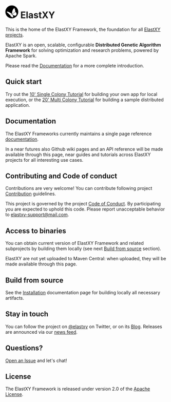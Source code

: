 # <img src="docs/images/logo.png" width="40" align="bottom" height="40"> ElastXY

This is the home of the ElastXY Framework, the foundation for all
[ElastXY projects](http://elastxy.io/projects). 

ElastXY is an open, scalable, configurable **Distributed Genetic Algorithm Framework** for solving optimization and research problems, powered by Apache Spark.

Please read the [Documentation](docs/DOCUMENTATION.md) for a more complete introduction.

## Quick start

Try out the [10' Single Colony Tutorial](docs/DOCUMENTATION.md#single-colony-tutorial) for building your own app for local execution, or the [20' Multi Colony Tutorial](docs/DOCUMENTATION.md#multi-colony-tutorial) for building a sample distributed application.

## Documentation

The ElastXY Frameworks currently maintains a single page reference [documentation](docs/DOCUMENTATION.md).

In a near futures also Github wiki pages and an API reference will be made available through this page, near guides and tutorials across ElastXY projects for all interesting use cases.

## Contributing and Code of conduct

Contributions are very welcome! You can contribute following project [Contribution](docs/CONTRIBUTING.md) guidelines.

This project is governed by the project [Code of Conduct](docs/CODE_OF_CONDUCT.md).
By participating you are expected to uphold this code.
Please report unacceptable behavior to elastxy-support@mail.com.

## Access to binaries

You can obtain current version of ElastXY Framework and related subprojects by building them locally (see next [Build from source](build-from-source) section).

ElastXY are not yet uploaded to Maven Central: when uploaded, they will be made available through this page.

## Build from source

See the [Installation](docs/DOCUMENTATION.md#installation)
documentation page for building locally all necessary artifacts.

## Stay in touch

You can follow the project on [@elastxy](https://twitter.com/elastxy) on Twitter, or on its [Blog](http://elastxy.io/blog/).
Releases are announced via our [news feed](http://elastxy.io/blog/category/news).

## Questions?

[Open an Issue](https://github.com/elastxy-projects/elastxy-framework/issues/new) and let's chat!

## License

The ElastXY Framework is released under version 2.0 of the
[Apache License](http://www.apache.org/licenses/LICENSE-2.0).
